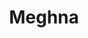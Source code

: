 ---
enabled: true
title: "Meghna"
description: "Business Theme"
image_webp: images/templates/meghna.webp
image: images/templates/meghna.jpg
link: "https://meghna.tristangoetz.me"

---